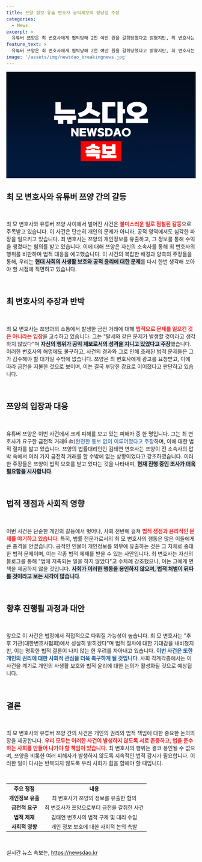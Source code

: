 ```yaml
---
title: 쯔양 정보 유출 변호사 공익제보의 정당성 주장
categories:
  - News
excerpt: >
  유튜버 쯔양은 최 변호사에게 협박당해 2천 여만 원을 갈취당했다고 밝혔지만, 최 변호사는 사실과 다르다며 반박! 그의 진술과 쯔양의 법률대리인의 해명이 충돌하는 가운데, 이 사건의 이면이 드러나고 있다. 클릭하여 진실을 확인하세요!
feature_text: >
  유튜버 쯔양은 최 변호사에게 협박당해 2천 여만 원을 갈취당했다고 밝혔지만, 최 변호사는 사실과 다르다며 반박! 그의 진술과 쯔양의 법률대리인의 해명이 충돌하는 가운데, 이 사건의 이면이 드러나고 있다. 클릭하여 진실을 확인하세요!
image: '/assets/img/newsdao_breakingnews.jpg'
---
```


<p><img src="/assets/img/newsdao_breakingnews.jpg" alt="koreaapp 속보" /></p>

<h2 data-ke-size="size26">최 모 변호사와 유튜버 쯔양 간의 갈등</h2>

<p data-ke-size="size16">&nbsp;</p>

<p>최 모 변호사와 유튜버 쯔양 사이에서 벌어진 사건은 <b><span style="color: #ee2323;">불미스러운 일로 점철된 갈등</span></b>으로 주목받고 있습니다. 이 사건은 단순히 개인의 문제가 아니라, 공적 영역에서도 심각한 파장을 일으키고 있습니다. 최 변호사는 쯔양의 개인정보를 유출하고, 그 정보를 통해 수익을 챙겼다는 혐의를 받고 있습니다. 이에 대해 쯔양은 자신의 소속사를 통해 최 변호사의 행위를 비판하며 법적 대응을 예고했습니다. 이 사건의 복잡한 배경과 양측의 주장들을 통해, 우리는 <b><span style="background-color: #21538527;">현대 사회의 사생활 보호와 공적 윤리에 대한 문제</span></b>를 다시 한번 생각해 보아야 할 시점에 직면하고 있습니다.</p>

<p data-ke-size="size16">&nbsp;</p>

<h2 data-ke-size="size26">최 변호사의 주장과 반박</h2>

<p data-ke-size="size16">&nbsp;</p>

<p>최 모 변호사는 쯔양과의 소통에서 발생한 금전 거래에 대해 <b><span style="color: #ee2323;">법적으로 문제를 일으킨 것은 아니라는 입장</span></b>을 고수하고 있습니다. 그는 "탈세와 같은 문제가 발생할 것이라고 생각하지 않았다"며 <b><span style="background-color: #21538527;">자신의 행위가 공익 제보로서의 성격을 지니고 있었다고 주장</span></b>했습니다. 이러한 변호사의 해명에도 불구하고, 사건의 경과와 그로 인해 초래된 법적 문제들은 그가 감수해야 할 대가일 수밖에 없습니다. 쯔양은 최 변호사에게 광고를 요청받고, 이에 따라 금전을 지불한 것으로 보이며, 이는 결국 부당한 강요로 이어졌다고 판단하고 있습니다. </p>

<p data-ke-size="size16">&nbsp;</p>

<h2 data-ke-size="size26">쯔양의 입장과 대응</h2>

<p data-ke-size="size16">&nbsp;</p>

<p>유튜버 쯔양은 이번 사건에서 크게 피해를 보고 있는 피해자 중 한 명입니다. 그는 최 변호사가 요구한 금전적 거래ที่ ⟨b⟩<span style="color: #1a5490;">완전한 통보 없이 이루어졌다고 주장</span></b>하며, 이에 대한 법적 절차를 밟고 있습니다. 쯔양의 법률대리인인 김태연 변호사는 쯔양이 전 소속사의 압박 속에서 여러 가지 금전적 거래를 할 수밖에 없는 상황이었다고 강조하였습니다. 이러한 주장들은 쯔양이 법적 보호를 받고 있다는 것을 나타내며, <b><span style="background-color: #21538527;">현재 진행 중인 조사가 더욱 필요함을 시사합니다</span></b>.</p>

<p data-ke-size="size16">&nbsp;</p>

<h2 data-ke-size="size26">법적 쟁점과 사회적 영향</h2>

<p data-ke-size="size16">&nbsp;</p>

<p>이번 사건은 단순한 개인의 갈등에서 벗어나, 사회 전반에 걸쳐 <b><span style="color: #ee2323;">법적 쟁점과 윤리적인 문제를 야기하고 있습니다</span></b>. 특히, 법률 전문가로서의 최 모 변호사의 행동은 많은 이들에게 큰 충격을 안겼습니다. 공적인 인물이 개인정보를 외부에 유출하는 것은 그 자체로 중대한 법적 문제이며, 이는 각종 법적 제재를 받을 수 있는 사안입니다. 최 변호사는 자신의 블로그를 통해 "법에 저촉되는 일을 하지 않았다"고 수차례 강조했으나, 이는 그에게 면책을 제공하지 않을 것입니다. <b><span style="background-color: #21538527;">사회가 이러한 행동을 용인하지 않으며, 법적 처벌이 뒤따를 것이라고 보는 시각이 많습니다</span></b>.</p>

<p data-ke-size="size16">&nbsp;</p>

<h2 data-ke-size="size26">향후 진행될 과정과 대안</h2>

<p data-ke-size="size16">&nbsp;</p>

<p>앞으로 이 사건은 법정에서 직접적으로 다뤄질 가능성이 높습니다. 최 모 변호사는 "추후 기관(대한변호사협회)에서 성실히 밝히겠다"며 법적 절차에 대한 기대감을 내비쳤지만, 이는 명확한 법적 결론이 나지 않는 한 우려를 자아내고 있습니다. <b><span style="color: #1a5490;">이번 사건은 또한 개인의 권리에 대한 사회적 관심을 더욱 촉구하게 될 것입니다</span></b>. 사회 각계각층에서는 이 사건을 계기로 개인의 사생활 보호와 법적 윤리에 대한 논의가 활성화될 것으로 예상됩니다.</p>

<p data-ke-size="size16">&nbsp;</p>

<h2 data-ke-size="size26">결론</h2>

<p data-ke-size="size16">&nbsp;</p>

<p>최 모 변호사와 유튜버 쯔양 간의 사건은 개인의 권리와 법적 책임에 대한 중요한 논의의 장을 제공합니다. <b><span style="color: #ee2323;">우리 모두는 이러한 사건이 발생하지 않도록 서로 존중하고, 법을 준수하는 사회를 만들어 나가야 할 책임이 있습니다</span></b>. 최 변호사의 행위는 결코 용인될 수 없으며, 쯔양을 비롯한 여러 피해자가 발생하지 않도록 지속적인 법적 감시가 필요합니다. 이러한 일이 다시는 반복되지 않도록 우리 사회가 힘을 합해야 할 때입니다. </p>

<p data-ke-size="size16">&nbsp;</p>

<table style="width: 100%; border-collapse: collapse;">
<tr>
<td style="text-align: center; height: 17px;"><b>주요 쟁점</b></td>
<td style="text-align: center; height: 17px;"><b>내용</b></td>
</tr>
<tr>
<td style="text-align: center; height: 17px;"><b>개인정보 유출</b></td>
<td style="text-align: center; height: 17px;">최 변호사가 쯔양의 정보를 유출한 혐의</td>
</tr>
<tr>
<td style="text-align: center; height: 17px;"><b>금전적 요구</b></td>
<td style="text-align: center; height: 17px;">최 변호사가 쯔양으로부터 금전을 갈취한 사건</td>
</tr>
<tr>
<td style="text-align: center; height: 17px;"><b>법적 제재</b></td>
<td style="text-align: center; height: 17px;">김태연 변호사의 법적 구제 및 대리 수임</td>
</tr>
<tr>
<td style="text-align: center; height: 17px;"><b>사회적 영향</b></td>
<td style="text-align: center; height: 17px;">개인 정보 보호에 대한 사회적 논의 촉발</td>
</tr>
</table>

<p data-ke-size="size16">&nbsp;</p>
실시간 뉴스 속보는, <a href="https://newsdao.kr" rel="dofollow">https://newsdao.kr</a>


